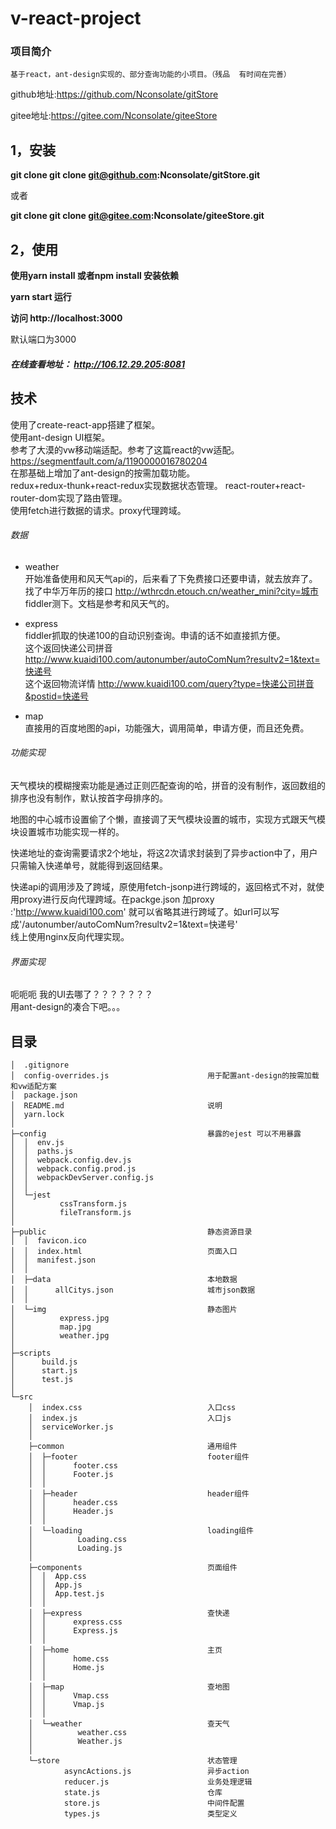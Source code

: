 ﻿# v-react-project

### 项目简介
```  
基于react，ant-design实现的、部分查询功能的小项目。（残品  有时间在完善）

```  
github地址:https://github.com/Nconsolate/gitStore   
  
gitee地址:https://gitee.com/Nconsolate/giteeStore  


## 1，安装
 
 **git clone  git clone git@github.com:Nconsolate/gitStore.git**  
   
 或者  
 
 **git clone  git clone git@gitee.com:Nconsolate/giteeStore.git**

## 2，使用

**使用yarn install 或者npm install 安装依赖**

**yarn start 运行**

**访问 http://localhost:3000**

默认端口为3000

##### 在线查看地址：  http://106.12.29.205:8081


## 技术

使用了create-react-app搭建了框架。  
使用ant-design UI框架。         
参考了大漠的vw移动端适配。参考了这篇react的vw适配。https://segmentfault.com/a/1190000016780204      
在那基础上增加了ant-design的按需加载功能。  
redux+redux-thunk+react-redux实现数据状态管理。 
react-router+react-router-dom实现了路由管理。   
使用fetch进行数据的请求。proxy代理跨域。

###### 数据
    
* weather         
开始准备使用和风天气api的，后来看了下免费接口还要申请，就去放弃了。找了中华万年历的接口
http://wthrcdn.etouch.cn/weather_mini?city=城市  fiddler测下。文档是参考和风天气的。     

* express     
fiddler抓取的快递100的自动识别查询。申请的话不如直接抓方便。    
这个返回快递公司拼音 http://www.kuaidi100.com/autonumber/autoComNum?resultv2=1&text=快递号      
这个返回物流详情  http://www.kuaidi100.com/query?type=快递公司拼音&postid=快递号
 
* map     
直接用的百度地图的api，功能强大，调用简单，申请方便，而且还免费。     

###### 功能实现

天气模块的模糊搜索功能是通过正则匹配查询的哈，拼音的没有制作，返回数组的排序也没有制作，默认按首字母排序的。

地图的中心城市设置偷了个懒，直接调了天气模块设置的城市，实现方式跟天气模块设置城市功能实现一样的。

快递地址的查询需要请求2个地址，将这2次请求封装到了异步action中了，用户只需输入快递单号，就能得到返回结果。 

快递api的调用涉及了跨域，原使用fetch-jsonp进行跨域的，返回格式不对，就使用proxy进行反向代理跨域。在packge.json
加proxy :'http://www.kuaidi100.com' 就可以省略其进行跨域了。如url可以写成'/autonumber/autoComNum?resultv2=1&text=快递号'  
线上使用nginx反向代理实现。


###### 界面实现  
呃呃呃    我的UI去哪了？？？？？？？        
用ant-design的凑合下吧。。。





## 目录
```
│  .gitignore
│  config-overrides.js                      用于配置ant-design的按需加载和vw适配方案
│  package.json
│  README.md                                说明
│  yarn.lock
│  
├─config                                    暴露的ejest 可以不用暴露 
│  │  env.js
│  │  paths.js
│  │  webpack.config.dev.js
│  │  webpack.config.prod.js
│  │  webpackDevServer.config.js
│  │  
│  └─jest
│          cssTransform.js
│          fileTransform.js
│          
├─public                                    静态资源目录
│  │  favicon.ico
│  │  index.html                            页面入口
│  │  manifest.json
│  │  
│  ├─data                                   本地数据
│  │      allCitys.json                     城市json数据
│  │      
│  └─img                                    静态图片
│          express.jpg                      
│          map.jpg                          
│          weather.jpg
│          
├─scripts
│      build.js
│      start.js
│      test.js
│      
└─src
    │  index.css                            入口css
    │  index.js                             入口js
    │  serviceWorker.js
    │  
    ├─common                                通用组件
    │  ├─footer                             footer组件
    │  │      footer.css                    
    │  │      Footer.js
    │  │      
    │  ├─header                             header组件
    │  │      header.css
    │  │      Header.js
    │  │      
    │  └─loading                            loading组件
    │          Loading.css
    │          Loading.js
    │          
    ├─components                            页面组件
    │  │  App.css
    │  │  App.js                            
    │  │  App.test.js
    │  │  
    │  ├─express                            查快递
    │  │      express.css
    │  │      Express.js
    │  │      
    │  ├─home                               主页
    │  │      home.css
    │  │      Home.js
    │  │      
    │  ├─map                                查地图
    │  │      Vmap.css
    │  │      Vmap.js
    │  │      
    │  └─weather                            查天气
    │          weather.css
    │          Weather.js
    │          
    └─store                                 状态管理
            asyncActions.js                 异步action
            reducer.js                      业务处理逻辑
            state.js                        仓库
            store.js                        中间件配置
            types.js                        类型定义
```


